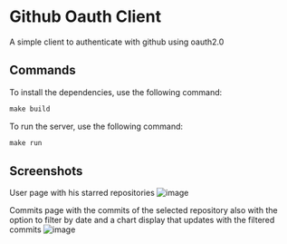 # Github Oauth Client

A simple client to authenticate with github using oauth2.0

## Commands

To install the dependencies, use the following command:

```Makefile
make build
```

To run the server, use the following command:

```Makefile
make run
```

## Screenshots

User page with his starred repositories
![image](https://github.com/gotestcase/go-test/assets/160969691/dd07bb1e-5c42-4b12-a0cc-f730d475458d)

Commits page with the commits of the selected repository also with the option to filter by date and a chart display that updates with the filtered commits
![image](https://github.com/gotestcase/go-test/assets/160969691/56270dfa-e0a0-409a-903e-5361b583adae)
